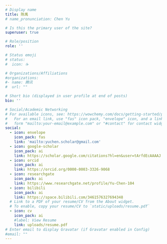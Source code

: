 ```yaml
---
# Display name
title: 陈禹
# name_pronunciation: Chen Yu

# Is this the primary user of the site?
superuser: true

# Role/position
role: ''

# Status emoji
# status:
#  icon: ☕️

# Organizations/Affiliations
#organizations:
#- name: 腾讯
#  url: ""

# Short bio (displayed in user profile at end of posts)
bio: ''

# Social/Academic Networking
# For available icons, see: https://wowchemy.com/docs/getting-started/page-builder/#icons
#   For an email link, use "fas" icon pack, "envelope" icon, and a link in the
#   form "mailto:your-email@example.com" or "#contact" for contact widget.
social:
  - icon: envelope
    icon_pack: fas
    link: 'mailto:yuchen.scholar@gmail.com'
  - icon: google-scholar
    icon_pack: ai
    link: https://scholar.google.com/citations?hl=en&user=tArfdEcAAAAJ
  - icon: orcid
    icon_pack: ai
    link: https://orcid.org/0000-0003-3326-9068
  - icon: researchgate
    icon_pack: ai
    link: https://www.researchgate.net/profile/Yu-Chen-104
  - icon: bilibili
    icon_pack: ai
    link: https://space.bilibili.com/3461576327694348
  # Link to a PDF of your resume/CV from the About widget.
  # To enable, copy your resume/CV to `static/uploads/resume.pdf`
  - icon: cv
    icon_pack: ai
    #label: View Resume
    link: uploads/resume.pdf
# Enter email to display Gravatar (if Gravatar enabled in Config)
#email: ""
---
```

